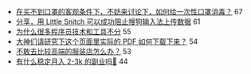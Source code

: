 - [在买不到口罩的客观条件下，不妨来讨论下，如何给一次性口罩消毒？](https://www.v2ex.com/t/641584) 67
- [分享，用 Little Snitch 可以成功阻止搜狗输入法上传数据](https://www.v2ex.com/t/641541) 61
- [为什么很多程序员技术和工具不分](https://www.v2ex.com/t/641600) 55
- [大神们请研究下这个页面里实际的 PDF 如何下载下来？](https://www.v2ex.com/t/641529) 54
- [不敢去比较高端的服装店怎么办？](https://www.v2ex.com/t/641552) 53
- [有什么稳定月入 2-3k 的副业吗🤔️](https://www.v2ex.com/t/641579) 44